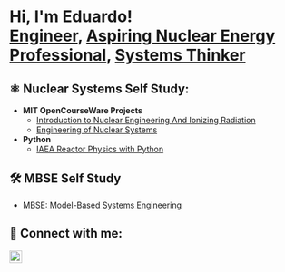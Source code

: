 <h1>Hi, I'm Eduardo! <br/><a href="https://github.com/joshmadakor1">Engineer</a>, <a href="https://www.linkedin.com/in/joshmadakor/"> Aspiring Nuclear Energy Professional</a>, <a href="https://www.youtube.com/c/joshmadakor">Systems Thinker</a></h1>

<h2>⚛️ Nuclear Systems Self Study:</h2>

- <b>MIT OpenCourseWare Projects</b>
  - [Introduction to Nuclear Engineering And Ionizing Radiation](https://github.com/joshmadakor1/Algorithms-Practice)
  - [Engineering of Nuclear Systems]()
- <b>Python</b>
  - [IAEA Reactor Physics with Python](https://github.com/eduardo-rojas-tech/IAEAIntrotoReactorPhysLab/blob/main/README.md)

<h2>🛠️ MBSE Self Study</h2>

- [MBSE: Model-Based Systems Engineering](https://www.youtube.com/watch?v=a83ASGn_V_s)

<h2> 🤳 Connect with me:</h2>

[<img align="left" alt="JoshMadakor | LinkedIn" width="22px" src="https://cdn.jsdelivr.net/npm/simple-icons@v3/icons/linkedin.svg" />][linkedin]


[linkedin]: https://linkedin.com/in/eduardorojas7

<!--
**joshmadakor1/joshmadakor1** is a ✨ _special_ ✨ repository because its `README.md` (this file) appears on your GitHub profile.

Here are some ideas to get you started:

- 🔭 I’m currently working on ...
- 🌱 I’m currently learning ...
- 👯 I’m looking to collaborate on ...
- 🤔 I’m looking for help with ...
- 💬 Ask me about ...
- 📫 How to reach me: ...
- 😄 Pronouns: ...
- ⚡ Fun fact: ...
-->
